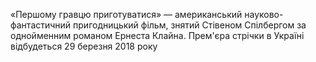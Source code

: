 «Першому гравцю приготуватися» — американський науково-фантастичний пригодницький фільм, знятий Стівеном Спілбергом за однойменним романом Ернеста Клайна. Прем'єра стрічки в Україні відбудеться 29 березня 2018 року
